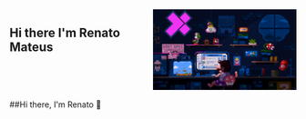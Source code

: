 <div style="display:flex">
    <div style="width:50%">
        <h2>Hi there I'm Renato Mateus</h2>
    </div>
    <div style="width:50%">
        <img src="./assets/mario_pixelArt.gif" alt="mario programming" width="100%">
    </div>
</div>





##Hi there, I'm Renato 👋

<!--
**RenatoD-Almeida/RenatoD-Almeida** is a ✨ _special_ ✨ repository because its `README.md` (this file) appears on your GitHub profile.

Here are some ideas to get you started:

- 🔭 I’m currently working on ...
- 🌱 I’m currently learning ...
- 👯 I’m looking to collaborate on ...
- 🤔 I’m looking for help with ...
- 💬 Ask me about ...
- 📫 How to reach me: ...
- 😄 Pronouns: ...
- ⚡ Fun fact: ...
-->
